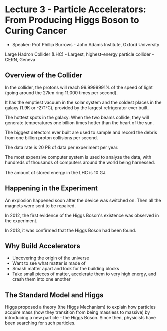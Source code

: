 # Lecture 3 - Particle Accelerators: From Producing Higgs Boson to Curing Cancer

- Speaker: Prof Phillip Burrows - John Adams Institute, Oxford University

Large Hadron Collider (LHC) - Largest, highest-energy particle collider - CERN, Geneva

## Overview of the Collider

In the collider, the protons will reach 99.9999991% of the speed of light (going around the 27km ring 11,000 times per second).

It has the emptiest vacuum in the solar system and the coldest places in the galaxy (1.9K or -271℃), provided by the largest refrigerator ever built.

The hottest spots in the galaxy: When the two beams collide, they will generate temperatures one billion times hotter than the heart of the sun.

The biggest detectors ever built are used to sample and record the debris from one billion proton collisions per second.

The data rate is 20 PB of data per experiment per year.

The most expensive computer system is used to analyze the data, with hundreds of thousands of computers around the world being harnessed.

The amount of stored energy in the LHC is 10 GJ.

## Happening in the Experiment

An explosion happened soon after the device was switched on. Then all the magnets were sent to be repaired.

In 2012, the first evidence of the Higgs Boson's existence was observed in the experiment.

In 2013, it was confirmed that the Higgs Boson had been found.

## Why Build Accelerators

- Uncovering the origin of the universe
- Want to see what matter is made of
- Smash matter apart and look for the building blocks
- Take small pieces of matter, accelerate them to very high energy, and crash them into one another

## The Standard Model and Higgs

Higgs proposed a theory (the Higgs Mechanism) to explain how particles acquire mass (how they transition from being massless to massive) by introducing a new particle - the Higgs Boson. Since then, physicists have been searching for such particles.
